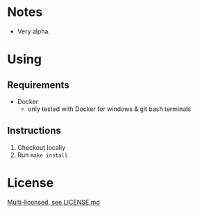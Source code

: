 # Notes

-   Very alpha.

# Using

## Requirements

-   Docker
    -   only tested with Docker for windows & git bash terminals

## Instructions

1. Checkout locally
2. Run `make install`

# License

[Multi-licensed, see LICENSE.md](LICENSE.md)
